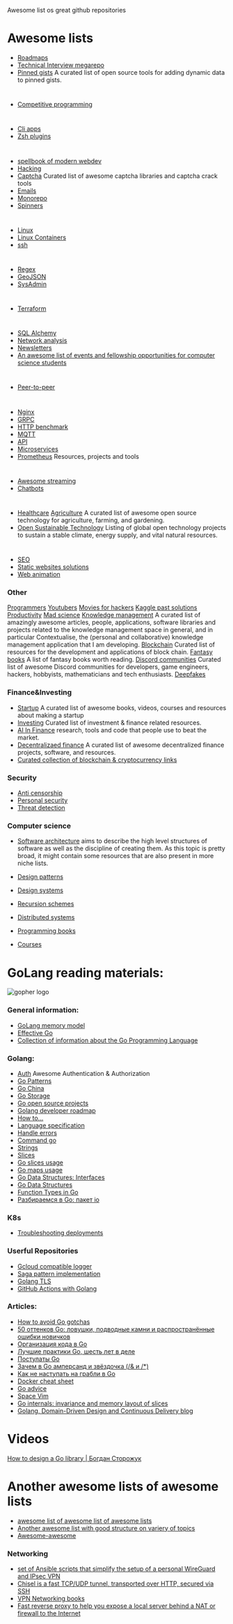 Awesome list os great github repositories

# Awesome lists 
- [Roadmaps](https://github.com/orsanawwad/awesome-roadmaps)
- [Technical Interview megarepo](https://github.com/jdsutton/Technical-Interview-Megarepo)
- [Pinned gists](https://github.com/matchai/awesome-pinned-gists) A curated list of open source tools for adding dynamic data to pinned gists.
#
- [Competitive programming](https://github.com/lnishan/awesome-competitive-programming)
#
- [Cli apps](https://github.com/agarrharr/awesome-cli-apps)
- [Zsh plugins](https://github.com/unixorn/awesome-zsh-plugins)
#
- [spellbook of modern webdev](https://github.com/dexteryy/spellbook-of-modern-webdev)
- [Hacking](https://github.com/carpedm20/awesome-hacking)
- [Captcha](https://github.com/ZYSzys/awesome-captcha) Curated list of awesome captcha libraries and captcha crack tools
- [Emails](https://github.com/jonathandion/awesome-emails)
- [Monorepo](https://github.com/korfuri/awesome-monorepo)
- [Spinners](https://github.com/yangshun/awesome-spinners)
#
- [Linux](https://github.com/inputsh/awesome-linux)
- [Linux Containers](https://github.com/Friz-zy/awesome-linux-containers)
- [ssh](https://github.com/moul/awesome-ssh)
#
- [Regex](https://github.com/aloisdg/awesome-regex)
- [GeoJSON](https://github.com/tmcw/awesome-geojson)
- [SysAdmin](https://github.com/n1trux/awesome-sysadmin)
#
- [Terraform](https://github.com/shuaibiyy/awesome-terraform)
#
- [SQL Alchemy](https://github.com/dahlia/awesome-sqlalchemy)
- [Network analysis](https://github.com/briatte/awesome-network-analysis)
- [Newsletters](https://github.com/zudochkin/awesome-newsletters#go)
- [An awesome list of events and fellowship opportunities for computer science students](https://github.com/anu0012/awesome-computer-science-opportunities)
#
- [Peer-to-peer](https://github.com/kgryte/awesome-peer-to-peer)
#
- [Nginx](https://github.com/fcambus/nginx-resources)
- [GRPC](https://github.com/namely/docker-protoc)
- [HTTP benchmark](https://github.com/denji/awesome-http-benchmark)
- [MQTT](https://github.com/hobbyquaker/awesome-mqtt)
- [API](https://github.com/Kikobeats/awesome-api)
- [Microservices](https://github.com/mfornos/awesome-microservices)
- [Prometheus](https://github.com/roaldnefs/awesome-prometheus) Resources, projects and tools
#
- [Awesome streaming](https://github.com/manuzhang/awesome-streaming)
- [Chatbots](https://github.com/fendouai/Awesome-Chatbot)
#
- [Healthcare](https://github.com/kakoni/awesome-healthcare)
[Agriculture](https://github.com/brycejohnston/awesome-agriculture) A curated list of awesome open source technology for agriculture, farming, and gardening.
- [Open Sustainable Technology](https://github.com/protontypes/open-sustainable-technology) Listing of global open technology projects to sustain a stable climate, energy supply, and vital natural resources. 
#
- [SEO](https://github.com/marcobiedermann/search-engine-optimization)
- [Static websites solutions](https://github.com/agarrharr/awesome-static-website-services)
- [Web animation](https://github.com/sergey-pimenov/awesome-web-animation)

### Other

[Programmers](https://github.com/rekihattori/awesome-programmers)
[Youtubers](https://github.com/JoseDeFreitas/awesome-youtubers#web-development)
[Movies for hackers](https://github.com/k4m4/movies-for-hackers)
[Kaggle past solutions](https://github.com/EliotAndres/kaggle-past-solutions)
[Productivity](https://github.com/jyguyomarch/awesome-productivity)
[Mad science](https://github.com/feross/awesome-mad-science)
[Knowledge management](https://github.com/brettkromkamp/awesome-knowledge-management) A curated list of amazingly awesome articles, people, applications, software libraries and projects related to the knowledge management space in general, and in particular Contextualise, the (personal and collaborative) knowledge management application that I am developing.
[Blockchain](https://github.com/yjjnls/awesome-blockchain) Curated list of resources for the development and applications of block chain.
[Fantasy books](https://github.com/RichardLitt/awesome-fantasy) A list of fantasy books worth reading.
[Discord communities](https://github.com/mhxion/awesome-discord-communities) Curated list of awesome Discord communities for developers, game engineers, hackers, hobbyists, mathematicians and tech enthusiasts.
[Deepfakes](https://github.com/aerophile/awesome-deepfakes)

### Finance&Investing
- [Startup](https://github.com/KrishMunot/awesome-startup) A curated list of awesome books, videos, courses and resources about making a startup
- [Investing](https://github.com/mr-karan/awesome-investing)  Curated list of investment & finance related resources.
- [AI In Finance](https://github.com/georgezouq/awesome-ai-in-finance) research, tools and code that people use to beat the market.
- [Decentralizaed finance](https://github.com/ong/awesome-decentralized-finance) A curated list of awesome decentralized finance projects, software, and resources.
- [Curated collection of blockchain & cryptocurrency links](https://github.com/coinpride/CryptoList)
### Security
- [Anti censorship](https://github.com/danoctavian/awesome-anti-censorship)
- [Personal security](https://github.com/Lissy93/personal-security-checklist)
- [Threat detection](https://github.com/0x4D31/awesome-threat-detection)

### Computer science
- [Software architecture](https://github.com/simskij/awesome-software-architecture.git) aims to describe the high level structures of software as well as the discipline of creating them. As this topic is pretty broad, it might contain some resources that are also present in more niche lists.

- [Design patterns](https://github.com/DovAmir/awesome-design-patterns)
- [Design systems](https://github.com/alexpate/awesome-design-systems)
- [Recursion schemes](https://github.com/passy/awesome-recursion-schemes)
- [Distributed systems](https://github.com/rShetty/awesome-distributed-systems)
- [Programming books](https://github.com/zero-equals-false/awesome-programming-books)
- [Courses](https://github.com/prakhar1989/awesome-courses)


# GoLang reading materials:

![gopher logo](https://cdn-images-1.medium.com/max/607/0*fyyS1OHEaQ2il8Tg.png)
### General information:
- [GoLang memory model](https://golang.org/ref/mem)
- [Effective Go](https://golang.org/doc/effective_go.html)
- [Collection of information about the Go Programming Language](https://github.com/golang/go/wiki)

### Golang:
- [Auth](https://github.com/casbin/awesome-auth#authN-golang) Awesome Authentication & Authorization
- [Go Patterns](https://github.com/tmrts/go-patterns)
- [Go China](https://github.com/yinggaozhen/awesome-go-cn)
- [Go Storage](https://github.com/gostor/awesome-go-storage)
- [Go open source projects](https://github.com/hackstoic/golang-open-source-projects)
- [Golang developer roadmap](https://github.com/Alikhll/golang-developer-roadmap)
- [How to...](http://www.golangprograms.com/)
- [Language specification](https://golang.org/ref/spec)
- [Handle errors](https://github.com/golang/go/wiki/CodeReviewComments#handle-errors)
- [Command go](https://golang.org/cmd/go/)
- [Strings](https://blog.golang.org/strings)
- [Slices](https://blog.golang.org/slices)
- [Go slices usage](https://blog.golang.org/go-slices-usage-and-internals)
- [Go maps usage](https://blog.golang.org/go-maps-in-action)
- [Go Data Structures: Interfaces](https://research.swtch.com/interfaces)
- [Go Data Structures](https://research.swtch.com/godata)
- [Function Types in Go](http://jordanorelli.com/post/42369331748/function-types-in-go-golang)
- [Разбираемся в Go: пакет io](https://habrahabr.ru/post/306914/)

### K8s
- [Troubleshooting deployments](https://learnk8s.io/troubleshooting-deployments)

### Userful Repositories
- [Gcloud compatible logger](https://github.com/teltech/logger)
- [Saga pattern implementation](https://github.com/lysu/go-saga)
- [Golang TLS](https://github.com/denji/golang-tls) 
- [GitHub Actions with Golang](https://github.com/mvdan/github-actions-golang)

### Articles: 
- [How to avoid Go gotchas](https://divan.github.io/posts/avoid_gotchas/)
- [50 оттенков Go: ловушки, подводные камни и распространённые ошибки новичков](https://habrahabr.ru/company/mailru/blog/314804/)
- [Организация кода в Go](https://habrahabr.ru/post/308198/)
- [Лучшие практики Go, шесть лет в деле](https://habrahabr.ru/company/mailru/blog/301036/)
- [Постулаты Go](https://habrahabr.ru/post/272383/)
- [Зачем в Go амперсанд и звёздочка (/& и /*)](https://habrahabr.ru/post/339192/)
- [Как не наступать на грабли в Go](https://habrahabr.ru/post/325468/#ukazateli)
- [Docker cheat sheet](https://github.com/wsargent/docker-cheat-sheet)
- [Go advice](https://github.com/cristaloleg/go-advice)
- [Space Vim](https://github.com/SpaceVim/SpaceVim)
- [Go internals: invariance and memory layout of slices](https://eli.thegreenplace.net/2021/go-internals-invariance-and-memory-layout-of-slices/)
- [Golang, Domain-Driven Design and Continuous Delivery blog](https://threedots.tech)

# Videos
[How to design a Go library | Богдан Сторожук](https://www.youtube.com/watch?v=PgWrgPYpmE8&feature=youtu.be)
# Another awesome lists of awesome lists

- [awesome list of awesome list of awesome lists](https://github.com/t3chnoboy/awesome-awesome-awesome)
- [Another awesome list with good structure on variery of topics](https://github.com/sindresorhus/awesome)
- [Awesome-awesome](https://github.com/emijrp/awesome-awesome)

### Networking
- [set of Ansible scripts that simplify the setup of a personal WireGuard and IPsec VPN](https://github.com/trailofbits/algo)
- [Chisel is a fast TCP/UDP tunnel, transported over HTTP, secured via SSH](https://github.com/jpillora/chisel)
- [VPN Networking books](https://www.quora.com/What-book-for-VPN-networking-is-the-best-to-start-from)
- [Fast reverse proxy to help you expose a local server behind a NAT or firewall to the Internet](https://github.com/fatedier/frp)





